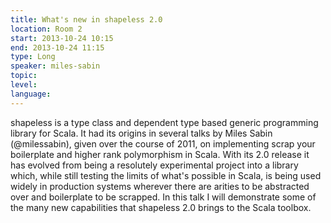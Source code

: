 ```yaml
---
title: What's new in shapeless 2.0
location: Room 2
start: 2013-10-24 10:15
end: 2013-10-24 11:15
type: Long
speaker: miles-sabin
topic: 
level: 
language: 
---
```


shapeless is a type class and dependent type based generic programming
library for Scala. It had its origins in several talks by Miles Sabin
(@milessabin), given over the course of 2011, on implementing scrap
your boilerplate and higher rank polymorphism in Scala. With its 2.0
release it has evolved from being a resolutely experimental project
into a library which, while still testing the limits of what's
possible in Scala, is being used widely in production systems wherever
there are arities to be abstracted over and boilerplate to be
scrapped. In this talk I will demonstrate some of the many new
capabilities that shapeless 2.0 brings to the Scala toolbox.
